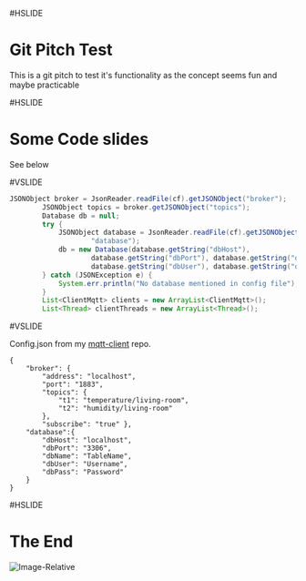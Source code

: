 #HSLIDE
# Git Pitch Test
This is a git pitch to test it's functionality as the concept seems fun and maybe practicable

#HSLIDE
# Some Code slides
See below

#VSLIDE

```Java
JSONObject broker = JsonReader.readFile(cf).getJSONObject("broker");
		JSONObject topics = broker.getJSONObject("topics");
		Database db = null;
		try {
			JSONObject database = JsonReader.readFile(cf).getJSONObject(
					"database");
			db = new Database(database.getString("dbHost"),
					database.getString("dbPort"), database.getString("dbName"),
					database.getString("dbUser"), database.getString("dbPass"));
		} catch (JSONException e) {
			System.err.println("No database mentioned in config file");
		}
		List<ClientMqtt> clients = new ArrayList<ClientMqtt>();
		List<Thread> clientThreads = new ArrayList<Thread>();
```

#VSLIDE

Config.json from my [mqtt-client](https://github.com/hadesrofl/mqtt-client) repo.
```
{
    "broker": {
        "address": "localhost",
        "port": "1883",
        "topics": {
            "t1": "temperature/living-room",
            "t2": "humidity/living-room"
        },
        "subscribe": "true" },
    "database":{
        "dbHost": "localhost",
        "dbPort": "3306",
        "dbName": "TableName",
        "dbUser": "Username",
        "dbPass": "Password"
    }
}
```

#HSLIDE
# The End
![Image-Relative](https://media.giphy.com/media/kOnoObmFUE0k8/giphy.gif)
